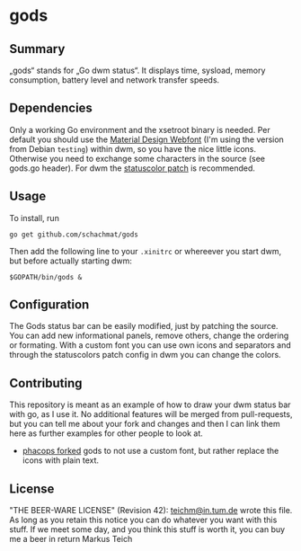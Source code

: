 # gods

## Summary

„gods“ stands for „Go dwm status“. It displays time, sysload, memory
consumption, battery level and network transfer speeds.

## Dependencies

Only a working Go environment and the xsetroot binary is needed. Per default you
should use the [Material Design
Webfont](https://github.com/Templarian/MaterialDesign-Webfont) (I'm using the
version from Debian `testing`) within dwm, so you have the nice little icons.
Otherwise you need to exchange some characters in the source (see gods.go
header). For dwm the [statuscolor
patch](http://dwm.suckless.org/patches/statuscolors) is recommended.

## Usage

To install, run

	go get github.com/schachmat/gods

Then add the following line to your `.xinitrc` or whereever you start dwm, but
before actually starting dwm:

	$GOPATH/bin/gods &

## Configuration

The Gods status bar can be easily modified, just by patching the source. You can
add new informational panels, remove others, change the ordering or formating.
With a custom font you can use own icons and separators and through the
statuscolors patch config in dwm you can change the colors.

## Contributing

This repository is meant as an example of how to draw your dwm status bar with
go, as I use it. No additional features will be merged from pull-requests, but
you can tell me about your fork and changes and then I can link them here as
further examples for other people to look at.

- [phacops forked](https://github.com/phacops/gods) gods to not use a custom
  font, but rather replace the icons with plain text.

## License

"THE BEER-WARE LICENSE" (Revision 42):
<teichm@in.tum.de> wrote this file. As long as you retain this notice you
can do whatever you want with this stuff. If we meet some day, and you think
this stuff is worth it, you can buy me a beer in return Markus Teich
